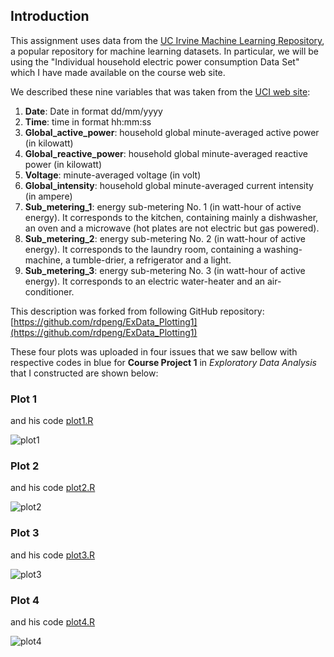 ## Introduction

This assignment uses data from
the <a href="http://archive.ics.uci.edu/ml/">UC Irvine Machine
Learning Repository</a>, a popular repository for machine learning
datasets. In particular, we will be using the "Individual household
electric power consumption Data Set" which I have made available on
the course web site.

We described these nine variables that was taken
from
the <a href="https://archive.ics.uci.edu/ml/datasets/Individual+household+electric+power+consumption">UCI
web site</a>:

<ol>
<li><b>Date</b>: Date in format dd/mm/yyyy </li>
<li><b>Time</b>: time in format hh:mm:ss </li>
<li><b>Global_active_power</b>: household global minute-averaged active power (in kilowatt) </li>
<li><b>Global_reactive_power</b>: household global minute-averaged reactive power (in kilowatt) </li>
<li><b>Voltage</b>: minute-averaged voltage (in volt) </li>
<li><b>Global_intensity</b>: household global minute-averaged current intensity (in ampere) </li>
<li><b>Sub_metering_1</b>: energy sub-metering No. 1 (in watt-hour of active energy). It corresponds to the kitchen, containing mainly a dishwasher, an oven and a microwave (hot plates are not electric but gas powered). </li>
<li><b>Sub_metering_2</b>: energy sub-metering No. 2 (in watt-hour of active energy). It corresponds to the laundry room, containing a washing-machine, a tumble-drier, a refrigerator and a light. </li>
<li><b>Sub_metering_3</b>: energy sub-metering No. 3 (in watt-hour of active energy). It corresponds to an electric water-heater and an air-conditioner.</li>
</ol>

This description was forked from following GitHub repository:
[https://github.com/rdpeng/ExData_Plotting1](https://github.com/rdpeng/ExData_Plotting1)

These four plots was uploaded in four issues that we saw bellow with respective codes in blue for **Course Project 1** in _Exploratory Data Analysis_ that I constructed are shown below:


### Plot 1 
and his code [plot1.R](https://github.com/sergioquadros/ExData_Plotting1/blob/master/plot1.R)


![plot1](https://cloud.githubusercontent.com/assets/8396810/5324072/95e047ae-7cbd-11e4-9691-8ba2ea8d0ece.png) 


### Plot 2
and his code [plot2.R](https://github.com/sergioquadros/ExData_Plotting1/blob/master/plot2.R)



![plot2](https://cloud.githubusercontent.com/assets/8396810/5324480/2fd58d98-7cc2-11e4-8052-57bc098d7600.png) 


### Plot 3
and his code [plot3.R](https://github.com/sergioquadros/ExData_Plotting1/blob/master/plot3.R)


![plot3](https://cloud.githubusercontent.com/assets/8396810/5325743/52b6fc4c-7cdc-11e4-9cbc-94c9f28854e0.png) 


### Plot 4
and his code [plot4.R](https://github.com/sergioquadros/ExData_Plotting1/blob/master/plot4.R)


![plot4]() 

